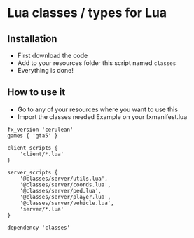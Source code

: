 # Lua classes / types for Lua

## Installation
- First download the code
- Add to your resources folder this script named `classes`
- Everything is done!

## How to use it
- Go to any of your resources where you want to use this
- Import the classes needed
Example on your fxmanifest.lua
```
fx_version 'cerulean'
games { 'gta5' }

client_scripts {
	'client/*.lua'
}

server_scripts {
	'@classes/server/utils.lua',
	'@classes/server/coords.lua',
	'@classes/server/ped.lua',
	'@classes/server/player.lua',
	'@classes/server/vehicle.lua',
	'server/*.lua'
}

dependency 'classes'
```
